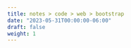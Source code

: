 ```yaml
---
title: notes > code > web > bootstrap
date: "2023-05-31T00:00:00-06:00"
draft: false
weight: 1
---
```

